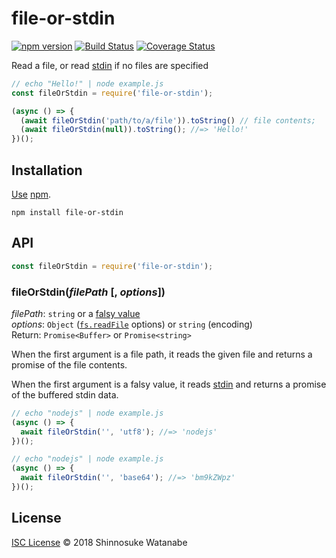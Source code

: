 # file-or-stdin

[![npm version](https://img.shields.io/npm/v/file-or-stdin.svg)](https://www.npmjs.com/package/file-or-stdin)
[![Build Status](https://travis-ci.org/shinnn/file-or-stdin.svg?branch=master)](https://travis-ci.org/shinnn/file-or-stdin)
[![Coverage Status](https://img.shields.io/coveralls/shinnn/file-or-stdin.svg)](https://coveralls.io/github/shinnn/file-or-stdin?branch=master)

Read a file, or read [stdin](https://nodejs.org/api/process.html#process_process_stdin) if no files are specified

```javascript
// echo "Hello!" | node example.js
const fileOrStdin = require('file-or-stdin');

(async () => {
  (await fileOrStdin('path/to/a/file')).toString() // file contents;
  (await fileOrStdin(null)).toString(); //=> 'Hello!'
})();
```

## Installation

[Use](https://docs.npmjs.com/cli/install) [npm](https://docs.npmjs.com/getting-started/what-is-npm).

```
npm install file-or-stdin
```

## API

```javascript
const fileOrStdin = require('file-or-stdin');
```

### fileOrStdin(*filePath* [, *options*])

*filePath*: `string` or a [falsy value](https://developer.mozilla.org/docs/Glossary/Falsy)  
*options*: `Object` ([`fs.readFile`](https://nodejs.org/api/fs.html#fs_fs_readfile_path_options_callback) options) or `string` (encoding)   
Return: `Promise<Buffer>` or `Promise<string>`

When the first argument is a file path, it reads the given file and returns a promise of the file contents.

When the first argument is a falsy value, it reads [stdin](http://www.linfo.org/standard_input.html) and returns a promise of the buffered stdin data.

```javascript
// echo "nodejs" | node example.js
(async () => {
  await fileOrStdin('', 'utf8'); //=> 'nodejs'
})();
```

```javascript
// echo "nodejs" | node example.js
(async () => {
  await fileOrStdin('', 'base64'); //=> 'bm9kZWpz'
})();
```

## License

[ISC License](./LICENSE) © 2018 Shinnosuke Watanabe
